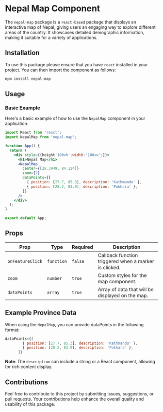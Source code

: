 # Nepal Map Component

The `nepal-map` package is a `react-based` package that displays an interactive map of Nepal, giving users an engaging way to explore different areas of the country. It showcases detailed demographic information, making it suitable for a variety of applications.

## Installation

To use this package please ensure that you have `react` installed in your project. You can then import the component as follows:

```bash
npm install nepal-map
```

## Usage

### Basic Example

Here's a basic example of how to use the `NepalMap` component in your application:

```jsx
import React from 'react';
import NepalMap from 'nepal-map';

function App() {
  return (
    <div style={{height'100vh';width:'100vw';}}>
      <h1>Nepal Map</h1>
      <NepalMap
        center={[28.3949, 84.124]}
        zoom={7}
        dataPoints={[
          { position: [27.7, 85.3], description: 'Kathmandu' },
          { position: [28.2, 83.9], description: 'Pokhara' },
        ]}
      />
    </div>
  );
}

export default App;
```

## Props

| Prop             | Type       | Required | Description                                           |
| ---------------- | ---------- | -------- | ----------------------------------------------------- |
| `onFeatureClick` | `function` | `false`  | Callback function triggered when a marker is clicked. |
| `zoom`           | `number`   | `true`   | Custom styles for the map component.                  |
| `dataPoints`     | `array`    | `true`   | Array of data that will be displayed on the map.      |

## Example Province Data

When using the `NepalMap`, you can provide dataPoints in the following format:

```javascript
dataPoints={[
        { position: [27.7, 85.3], description: 'Kathmandu' },
        { position: [28.2, 83.9], description: 'Pokhara' },
      ]}
```

**Note**: The `description` can include a string or a React component, allowing for rich content display.

## Contributions

Feel free to contribute to this project by submitting issues, suggestions, or pull requests. Your contributions help enhance the overall quality and usability of this package.
